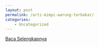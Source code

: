 ```yaml
---
layout: post
permalink: /arti-mimpi-warung-terbakar/
categories:
    - Uncategorized
---
```


[Baca Selengkapnya](/04)